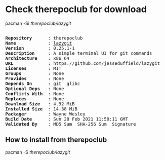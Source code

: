 # Check therepoclub for download

pacman -Si *therepoclub/lazygit*

<div class="highlight"><pre class="highlight"><text>
<b>Repository</b>      : therepoclub
<b>Name</b>            : <a href="../../x86_64/lazygit-0.25.1-1-x86_64.pkg.tar.zst">lazygit</a>
<b>Version</b>         : 0.25.1-1
<b>Description</b>     : A simple terminal UI for git commands
<b>Architecture</b>    : x86_64
<b>URL</b>             : https://github.com/jesseduffield/lazygit
<b>Licenses</b>        : MIT
<b>Groups</b>          : None
<b>Provides</b>        : None
<b>Depends On</b>      : git  glibc
<b>Optional Deps</b>   : None
<b>Conflicts With</b>  : None
<b>Replaces</b>        : None
<b>Download Size</b>   : 4.92 MiB
<b>Installed Size</b>  : 14.38 MiB
<b>Packager</b>        : Wayne Wesley <wayne6324@gmail.com>
<b>Build Date</b>      : Sun 28 Feb 2021 11:50:11 GMT
<b>Validated By</b>    : MD5 Sum  SHA-256 Sum  Signature
</text></pre></div>

## How to install from therepoclub

pacman -S *therepoclub/lazygit*
